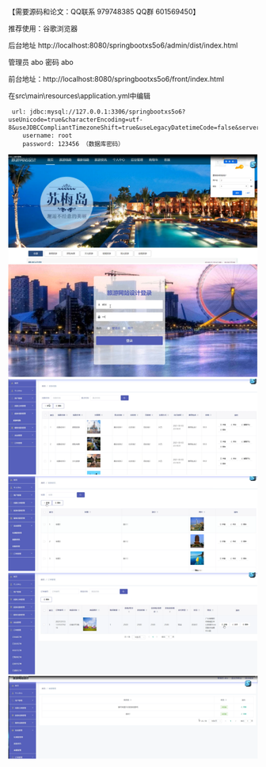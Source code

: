 

【需要源码和论文：QQ联系 979748385 QQ群 601569450】

推荐使用：谷歌浏览器 

后台地址
http://localhost:8080/springbootxs5o6/admin/dist/index.html

管理员  abo 密码 abo


前台地址：http://localhost:8080/springbootxs5o6/front/index.html



在src\main\resources\application.yml中编辑
											
	 url: jdbc:mysql://127.0.0.1:3306/springbootxs5o6?useUnicode=true&characterEncoding=utf-8&useJDBCCompliantTimezoneShift=true&useLegacyDatetimeCode=false&serverTimezone=UTC
	    username: root
	    password: 123456 （数据库密码）
![输入图片说明](c9836013f9bdc4c54b7715935ec686b.png)
![输入图片说明](cdf0724c6fbdb94832d5b3293fe0c55.png)
![输入图片说明](70295f580c1c99005701569a9b768ed.png)
![输入图片说明](c45bd0854f123775d0d761176ea338a.png)
![输入图片说明](678f004794e37a29348af220ec37edf.png)
![输入图片说明](15f711cbc877581cd5a2571e63f6e88.png)